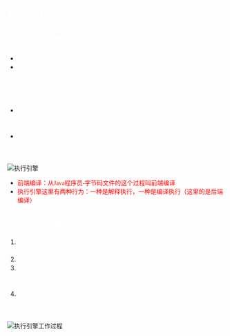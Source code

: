 # <font face=幼圆 color=white>执行引擎</font>

## <font face=幼圆 color=white>一、执行引擎概述</font>

- <font face=幼圆 color=white>执行引擎是Java虚拟机核心的组成部分之一</font>
- <font face=幼圆 color=white>“虚拟机”是一个相对于“物理机”的概念，这两种机器都有代码执行能力，其区别是物理机的执行引擎是直接建立在处理器、缓存、指令集和操作系统层面上的，而**虚拟机的执行引擎则是由软件自行实现的**，因此可以不受物理条件制约地定制指令集与执行引擎的结构体系，**能够执行那些不被硬件直接支持的指令集格式**</font>
- <font face=幼圆 color=white>JVM的主要任务是负责**装载字节码到其内部**，但字节码并不能够直接运行在操作系统之上，因为字节码指令并非等价于本地机器指令，它内部包含的仅仅只是一些能够被JVM所识别的字节码指令、符号表，以及其他辅助信息</font>
- <font face=幼圆 color=white>那么，如果想要让一个Java程序运行起来，执行引擎（Execution Engine）的任务就是**将字节码指令解释/编译为对应平台上的本地机器指令才可以**。简单来说，JVM中的执行引擎充当了将高级语言翻译为机器语言的译者</font>

![执行引擎](D:\project\springboot_003\src\main\resources\book\jvm\上篇：内存与垃圾回收篇\image\执行引擎.png)

- <font face=幼圆 color=red>前端编译：从Java程序员-字节码文件的这个过程叫前端编译</font>
- <font face=幼圆 color=red>执行引擎这里有两种行为：一种是解释执行，一种是编译执行（这里的是后端编译）</font>



## <font face=幼圆 color=white>二、执行引擎工作过程</font>

1. <font face=幼圆 color=white>执行引擎在执行的过程中究竟需要执行什么样的字节码指令完全依赖于PC寄存器</font>
2. <font face=幼圆 color=white>每当执行完一项指令操作后，PC寄存器就会更新下一条需要被执行的指令地址</font>
3. <font face=幼圆 color=white>当然方法在执行的过程中，执行引擎有可能会通过存储在局部变量表中的对象引用准确定位到存储在Java堆区中的对象实例信息，以及通过对象头中的元数据指针定位到目标对象的类型信息</font>
4. <font face=幼圆 color=white>从外观上来看，所有的Java虚拟机的执行引擎输入、处理、输出都是一致的：输入的是字节码二进制流，处理过程是字节码解析执行、即时编译的等效过程，输出的是执行过程</font>

![执行引擎工作过程](D:\project\springboot_003\src\main\resources\book\jvm\上篇：内存与垃圾回收篇\image\执行引擎工作过程.png)
